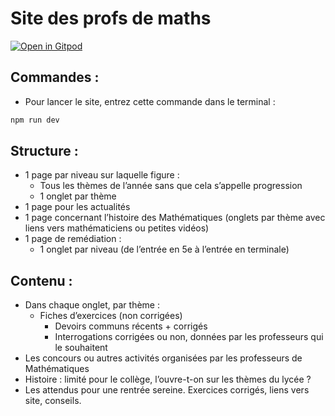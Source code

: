 # Site des profs de maths

[![Open in Gitpod](https://gitpod.io/button/open-in-gitpod.svg)](https://gitpod.io/#https://github.com/NSiteTeam/nsite)

## Commandes :

- Pour lancer le site, entrez cette commande dans le terminal :

```sh
npm run dev
```

## Structure :

- 1 page par niveau sur laquelle figure :
  - Tous les thèmes de l’année sans que cela s’appelle progression
  - 1 onglet par thème
- 1 page pour les actualités
- 1 page concernant l’histoire des Mathématiques (onglets par thème avec liens vers
  mathématiciens ou petites vidéos)
- 1 page de remédiation :
  - 1 onglet par niveau (de l’entrée en 5e à l’entrée en terminale)

## Contenu :

- Dans chaque onglet, par thème :
  - Fiches d’exercices (non corrigées)
    - Devoirs communs récents + corrigés
    - Interrogations corrigées ou non, données par les professeurs qui le souhaitent
- Les concours ou autres activités organisées par les professeurs de Mathématiques
- Histoire : limité pour le collège, l’ouvre-t-on sur les thèmes du lycée ?
- Les attendus pour une rentrée sereine. Exercices corrigés, liens vers site, conseils.
